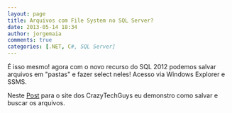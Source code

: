 ```yaml
---
layout: page
title: Arquivos com File System no SQL Server?
date: 2013-05-14 18:34
author: jorgemaia
comments: true
categories: [.NET, C#, SQL Server]
---
```

É isso mesmo! agora com o novo recurso do SQL 2012 podemos salvar arquivos em "pastas" e fazer select neles! Acesso via Windows Explorer e SSMS.

Neste <a href="http://www.crazytechguys.com/2013/05/13/salvando-arquivos-no-sql-server-com-ado-net-com-filetables-parte1/" target="_blank">Post</a> para o site dos CrazyTechGuys eu demonstro como salvar e buscar os arquivos.

